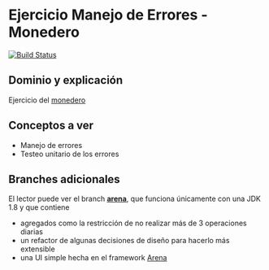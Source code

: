 
# Ejercicio Manejo de Errores - Monedero

[![Build Status](https://travis-ci.org/uqbar-project/eg-monedero-xtend.svg?branch=simple)](https://travis-ci.org/uqbar-project/eg-monedero-xtend) 

## Dominio y explicación

Ejercicio del [monedero](https://docs.google.com/document/d/1vVW91adl0p-NxGNpe8fqmC_5YmBkrxaLDFKyZ0xZb9Y/edit)

## Conceptos a ver

- Manejo de errores
- Testeo unitario de los errores

## Branches adicionales

El lector puede ver el branch [**arena**](https://github.com/uqbar-project/eg-monedero-xtend/tree/arena), que funciona únicamente con una JDK 1.8 y que contiene

- agregados como la restricción de no realizar más de 3 operaciones diarias
- un refactor de algunas decisiones de diseño para hacerlo más extensible
- una UI simple hecha en el framework [Arena](http://arena.uqbar-project.org/)
 